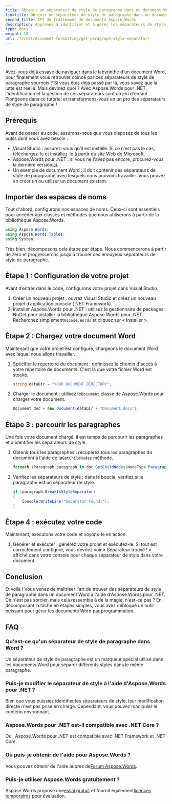 ```yaml
---
title: Obtenir un séparateur de style de paragraphe dans un document Word
linktitle: Obtenir un séparateur de style de paragraphe dans un document Word
second_title: API de traitement de documents Aspose.Words
description: Apprenez à identifier et à gérer les séparateurs de style de paragraphe dans les documents Word à l'aide d'Aspose.Words pour .NET avec ce didacticiel complet, étape par étape.
type: docs
weight: 10
url: /fr/net/document-formatting/get-paragraph-style-separator/
---
```


## Introduction

Avez-vous déjà essayé de naviguer dans le labyrinthe d'un document Word, pour finalement vous retrouver coincé par ces séparateurs de style de paragraphe sournois ? Si vous êtes déjà passé par là, vous savez que la lutte est réelle. Mais devinez quoi ? Avec Aspose.Words pour .NET, l'identification et la gestion de ces séparateurs sont un jeu d'enfant. Plongeons dans ce tutoriel et transformons-vous en un pro des séparateurs de style de paragraphe !

## Prérequis

Avant de passer au code, assurons-nous que vous disposez de tous les outils dont vous avez besoin :

- Visual Studio : assurez-vous qu’il est installé. Si ce n’est pas le cas, téléchargez-le et installez-le à partir du site Web de Microsoft.
- Aspose.Words pour .NET : si vous ne l'avez pas encore, procurez-vous la dernière version[ici](https://releases.aspose.com/words/net/).
- Un exemple de document Word : il doit contenir des séparateurs de style de paragraphe avec lesquels nous pouvons travailler. Vous pouvez en créer un ou utiliser un document existant.

## Importer des espaces de noms

Tout d'abord, configurons nos espaces de noms. Ceux-ci sont essentiels pour accéder aux classes et méthodes que nous utiliserons à partir de la bibliothèque Aspose.Words.

```csharp
using Aspose.Words;
using Aspose.Words.Tables;
using System;
```

Très bien, décomposons cela étape par étape. Nous commencerons à partir de zéro et progresserons jusqu'à trouver ces ennuyeux séparateurs de style de paragraphe.

## Étape 1 : Configuration de votre projet

Avant d’entrer dans le code, configurons votre projet dans Visual Studio.

1. Créer un nouveau projet : ouvrez Visual Studio et créez un nouveau projet d’application console (.NET Framework).
2.  Installer Aspose.Words pour .NET : utilisez le gestionnaire de packages NuGet pour installer la bibliothèque Aspose.Words pour .NET. Recherchez simplement`Aspose.Words` et cliquez sur « Installer ».

## Étape 2 : Chargez votre document Word

Maintenant que votre projet est configuré, chargeons le document Word avec lequel nous allons travailler.

1. Spécifier le répertoire du document : définissez le chemin d'accès à votre répertoire de documents. C'est là que votre fichier Word est stocké.

    ```csharp
    string dataDir = "YOUR DOCUMENT DIRECTORY";
    ```

2.  Charger le document : utilisez le`Document` classe de Aspose.Words pour charger votre document.

    ```csharp
    Document doc = new Document(dataDir + "Document.docx");
    ```

## Étape 3 : parcourir les paragraphes

Une fois votre document chargé, il est temps de parcourir les paragraphes et d'identifier les séparateurs de style.

1.  Obtenir tous les paragraphes : récupérez tous les paragraphes du document à l'aide de la`GetChildNodes` méthode.

    ```csharp
    foreach (Paragraph paragraph in doc.GetChildNodes(NodeType.Paragraph, true))
    ```

2. Vérifiez les séparateurs de style : dans la boucle, vérifiez si le paragraphe est un séparateur de style.

    ```csharp
    if (paragraph.BreakIsStyleSeparator)
    {
        Console.WriteLine("Separator Found!");
    }
    ```

## Étape 4 : exécutez votre code

Maintenant, exécutons votre code et voyons-le en action.

1. Générer et exécuter : générez votre projet et exécutez-le. Si tout est correctement configuré, vous devriez voir « Séparateur trouvé ! » affiché dans votre console pour chaque séparateur de style dans votre document.

## Conclusion

Et voilà ! Vous venez de maîtriser l'art de trouver des séparateurs de style de paragraphe dans un document Word à l'aide d'Aspose.Words pour .NET. Ce n'est pas sorcier, mais cela ressemble à de la magie, n'est-ce pas ? En décomposant la tâche en étapes simples, vous avez débloqué un outil puissant pour gérer les documents Word par programmation.

## FAQ

### Qu'est-ce qu'un séparateur de style de paragraphe dans Word ?
Un séparateur de style de paragraphe est un marqueur spécial utilisé dans les documents Word pour séparer différents styles dans le même paragraphe.

### Puis-je modifier le séparateur de style à l'aide d'Aspose.Words pour .NET ?
Bien que vous puissiez identifier les séparateurs de style, leur modification directe n'est pas prise en charge. Cependant, vous pouvez manipuler le contenu environnant.

### Aspose.Words pour .NET est-il compatible avec .NET Core ?
Oui, Aspose.Words pour .NET est compatible avec .NET Framework et .NET Core.

### Où puis-je obtenir de l'aide pour Aspose.Words ?
 Vous pouvez obtenir de l'aide auprès de[Forum Aspose.Words](https://forum.aspose.com/c/words/8).

### Puis-je utiliser Aspose.Words gratuitement ?
 Aspose.Words propose une[essai gratuit](https://releases.aspose.com/) et fournit également[licences temporaires](https://purchase.aspose.com/temporary-license/) pour évaluation.